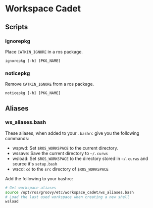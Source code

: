 Workspace Cadet
===============

Scripts
-------

### ignorepkg

Place `CATKIN_IGNORE` in a ros package.

```
ignorepkg [-h] [PKG_NAME]
```


### noticepkg

Remove `CATKIN_IGNORE` from a ros package.

```
noticepkg [-h] [PKG_NAME]
```

Aliases
-------

### ws_aliases.bash

These aliases, when added to your `.bashrc` give you the following commands:

* wspwd: Set `$ROS_WORKSPACE` to the current directory.
* wssave: Save the current directory to `~/.curws`
* wsload: Set `$ROS_WORKSPACE` to the directory stored in `~/.curws` and source it's `setup.bash`
* wscd: `cd` to the `src` directory of `$ROS_WORKSPACE`

Add the following to your bashrc:
```bash
# Get workspace aliases
source /opt/ros/groovy/etc/workspace_cadet/ws_aliases.bash
# Load the last used workspace when creating a new shell
wsload
```
